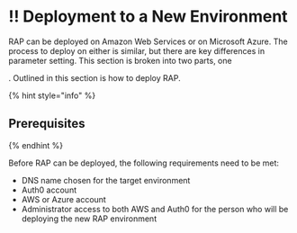# !! Deployment to a New Environment

RAP can be deployed on Amazon Web Services or on Microsoft Azure. The process to deploy on either is similar, but there are key differences in parameter setting. This section is broken into two parts, one 



. Outlined in this section is how to deploy RAP.

{% hint style="info" %}
## Prerequisites
{% endhint %}

Before RAP can be deployed, the following requirements need to be met:

* DNS name chosen for the target environment
* Auth0 account
* AWS or Azure account
* Administrator access to both AWS and Auth0 for the person who will be deploying the new RAP environment






